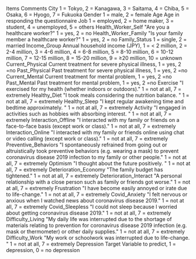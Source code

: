 Items	Comments
City	1 = Tokyo, 2 = Kanagawa, 3 = Saitama, 4 = Chiba, 5 = Osaka, 6 = Hyogo, 7 = Fukuoka
Gender	1 = male, 2 = female
Age	Age in responding the questionnaire
Job	1 = employed, 2 = home maker, 3 = student, 4 = unemployed, 5 = others
Health_Worker_Self	"Are you a healthcare worker?" 1 = yes, 2 = no
Health_Worker_Family	"Is your family member a healthcare worker?" 1 = yes, 2 = no
Family_Status	1 = single, 2 = married
Income_Group	Annual household income (JPY), 1 = < 2 million, 2 = 2-4 million, 3 = 4-6 million, 4 = 6-8 million, 5 = 8-10 million, 6 = 10-12 million, 7 = 12-15 million, 8 = 15-20 million, 9 = ≥20 million, 10 = unknown
Current_Physical	Current treatment for severe physical illness, 1 = yes, 2 =no
Past_Physical	Past treatment for severe physical illness, 1 = yes, 2 =no
Current_Mental	Current treatment for mental problem, 1 = yes, 2 =no
Past_Mental	Past treatment for mental problem, 1 = yes, 2 =no
Exercise	"I exercised for my health (whether indoors or outdoors)." 1 = not at all, 7 = extremely
Healthy_Diet	"I took meals considering the nutrition balance. " 1 = not at all, 7 = extremely
Healthy_Sleep	"I kept regular awakening time and bedtime approximately. " 1 = not at all, 7 = extremely
Activity	"I engaged in activities such as hobbies with absorbing interest. " 1 = not at all, 7 = extremely
Interaction_Offline	"I interacted with my family or friends on a face-to-face basis (except work or class)." 1 = not at all, 7 = extremely
Interaction_Online	"I interacted with my family or friends online using chat or video calling (except work or class)." 1 = not at all, 7 = extremely
Preventive_Behaviors	"I spontaneously refrained from going out or altruistically took preventive behaviors (e.g. wearing a mask) to prevent coronavirus disease 2019 infection to my family or other people." 1 = not at all, 7 = extremely
Optimism	"I thought about the future positively. " 1 = not at all, 7 = extremely
Deterioration_Economy	"The family budget has tightened." 1 = not at all, 7 = extremely
Deterioration_Interact	"A personal relationship with a close person such as family or friends got worse." 1 = not at all, 7 = extremely
Frustration	"I have become easily annoyed or irate due to life-change." 1 = not at all, 7 = extremely
Covid_Anxiety	"I felt nervous or anxious when I watched news about coronavirus disease 2019." 1 = not at all, 7 = extremely
Covid_Sleepless	"I could not sleep because I worried about getting coronavirus disease 2019." 1 = not at all, 7 = extremely
Difficulty_Living	"My daily life was interrupted due to the shortage of materials relating to prevention for coronavirus disease 2019 infection (e.g. mask or thermometer) or other daily supplies." 1 = not at all, 7 = extremely
Difficulty_Work	"My work or schoolwork was interrupted due to life-change. " 1 = not at all, 7 = extremely
Depression	Target Variable to predict, 1 = depression, 0 = no depression

